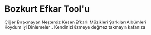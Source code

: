 # Bozkurt Efkar Tool'u
Çiğer Bırakmayan Neştersiz Kesen Efkarlı Müzikleri Şarkıları Albümleri Koydum İyi Dinlemeler...
Kendinizi üzmeye değmez takmayın kafanıza
